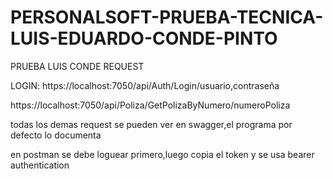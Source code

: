 # PERSONALSOFT-PRUEBA-TECNICA-LUIS-EDUARDO-CONDE-PINTO
PRUEBA LUIS CONDE
REQUEST 

LOGIN: https://localhost:7050/api/Auth/Login/usuario,contraseña

https://localhost:7050/api/Poliza/GetPolizaByNumero/numeroPoliza


todas los demas request se pueden ver en swagger,el programa por defecto lo documenta


en postman se debe loguear primero,luego copia el token y se usa bearer authentication
